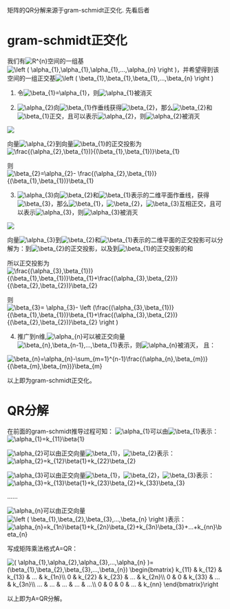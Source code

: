 矩阵的QR分解来源于gram-schmidt正交化. 先看后者

# gram-schmidt正交化
我们有<img src="https://latex.codecogs.com/gif.latex?R^{n}" title="R^{n}" />空间的一组基 <img src="https://latex.codecogs.com/gif.latex?\left&space;(&space;\alpha_{1},\alpha_{1},\alpha_{1},...,\alpha_{n}&space;\right&space;)" title="\left ( \alpha_{1},\alpha_{1},\alpha_{1},...,\alpha_{n} \right )" />，并希望得到该空间的一组正交基<img src="https://latex.codecogs.com/gif.latex?\left&space;(&space;\beta_{1},\beta_{1},\beta_{1},...,\beta_{n}&space;\right&space;)" title="\left ( \beta_{1},\beta_{1},\beta_{1},...,\beta_{n} \right )" />

1) 令<img src="https://latex.codecogs.com/gif.latex?\beta_{1}=\alpha_{1}" title="\beta_{1}=\alpha_{1}" />，则<img src="https://latex.codecogs.com/gif.latex?\alpha_{1}" title="\alpha_{1}" />被消灭

2) <img src="https://latex.codecogs.com/gif.latex?\alpha_{2}" title="\alpha_{2}" />向<img src="https://latex.codecogs.com/gif.latex?\beta_{1}" title="\beta_{1}" />作垂线获得<img src="https://latex.codecogs.com/gif.latex?\beta_{2}" title="\beta_{2}" />，那么<img src="https://latex.codecogs.com/gif.latex?\beta_{2}" title="\beta_{2}" />和<img src="https://latex.codecogs.com/gif.latex?\beta_{1}" title="\beta_{1}" />正交，且可以表示<img src="https://latex.codecogs.com/gif.latex?\alpha_{2}" title="\alpha_{2}" />，则<img src="https://latex.codecogs.com/gif.latex?\alpha_{2}" title="\alpha_{2}" />被消灭
<img src="https://img-blog.csdn.net/20150525203312381?watermark/2/text/aHR0cDovL2Jsb2cuY3Nkbi5uZXQvdTAxMDk0NTY4Mw==/font/5a6L5L2T/fontsize/400/fill/I0JBQkFCMA==/dissolve/70/gravity/Center" />

向量<img src="https://latex.codecogs.com/gif.latex?\alpha_{2}" title="\alpha_{2}" />到向量<img src="https://latex.codecogs.com/gif.latex?\beta_{1}" title="\beta_{1}" />的正交投影为<img src="https://latex.codecogs.com/gif.latex?\frac{(\alpha_{2},\beta_{1})}{(\beta_{1},\beta_{1})}\beta_{1}" title="\frac{(\alpha_{2},\beta_{1})}{(\beta_{1},\beta_{1})}\beta_{1}" />

则<img src="https://latex.codecogs.com/gif.latex?\beta_{2}=\alpha_{2}-&space;\frac{(\alpha_{2},\beta_{1})}{(\beta_{1},\beta_{1})}\beta_{1}" title="\beta_{2}=\alpha_{2}- \frac{(\alpha_{2},\beta_{1})}{(\beta_{1},\beta_{1})}\beta_{1}" />

3) <img src="https://latex.codecogs.com/gif.latex?\alpha_{3}" title="\alpha_{3}" />向<img src="https://latex.codecogs.com/gif.latex?\beta_{2}" title="\beta_{2}" />和<img src="https://latex.codecogs.com/gif.latex?\beta_{1}" title="\beta_{1}" />表示的二维平面作垂线，获得<img src="https://latex.codecogs.com/gif.latex?\beta_{3}" title="\beta_{3}" />，那么<img src="https://latex.codecogs.com/gif.latex?\beta_{1}" title="\beta_{1}" />，<img src="https://latex.codecogs.com/gif.latex?\beta_{2}" title="\beta_{2}" />，<img src="https://latex.codecogs.com/gif.latex?\beta_{3}" title="\beta_{3}" />互相正交，且可以表示<img src="https://latex.codecogs.com/gif.latex?\alpha_{3}" title="\alpha_{3}" />，则<img src="https://latex.codecogs.com/gif.latex?\alpha_{3}" title="\alpha_{3}" />被消灭

<img src="https://img-blog.csdn.net/20150525212155052?watermark/2/text/aHR0cDovL2Jsb2cuY3Nkbi5uZXQvdTAxMDk0NTY4Mw==/font/5a6L5L2T/fontsize/400/fill/I0JBQkFCMA==/dissolve/70/gravity/SouthEast"/>

向量<img src="https://latex.codecogs.com/gif.latex?\alpha_{3}" title="\alpha_{3}" />到<img src="https://latex.codecogs.com/gif.latex?\beta_{2}" title="\beta_{2}" />和<img src="https://latex.codecogs.com/gif.latex?\beta_{1}" title="\beta_{1}" />表示的二维平面的正交投影可以分解为：到<img src="https://latex.codecogs.com/gif.latex?\beta_{2}" title="\beta_{2}" />的正交投影，以及到<img src="https://latex.codecogs.com/gif.latex?\beta_{1}" title="\beta_{1}" />的正交投影的和

所以正交投影为<img src="https://latex.codecogs.com/gif.latex?\frac{(\alpha_{3},\beta_{1})}{(\beta_{1},\beta_{1})}\beta_{1}&plus;\frac{(\alpha_{3},\beta_{2})}{(\beta_{2},\beta_{2})}\beta_{2}" title="\frac{(\alpha_{3},\beta_{1})}{(\beta_{1},\beta_{1})}\beta_{1}+\frac{(\alpha_{3},\beta_{2})}{(\beta_{2},\beta_{2})}\beta_{2}" />

则<img src="https://latex.codecogs.com/gif.latex?\beta_{3}=&space;\alpha_{3}-&space;\left&space;(\frac{(\alpha_{3},\beta_{1})}{(\beta_{1},\beta_{1})}\beta_{1}&plus;\frac{(\alpha_{3},\beta_{2})}{(\beta_{2},\beta_{2})}\beta_{2}&space;\right&space;)" title="\beta_{3}= \alpha_{3}- \left (\frac{(\alpha_{3},\beta_{1})}{(\beta_{1},\beta_{1})}\beta_{1}+\frac{(\alpha_{3},\beta_{2})}{(\beta_{2},\beta_{2})}\beta_{2} \right )" />

4) 推广到n维,<img src="https://latex.codecogs.com/gif.latex?\alpha_{n}" title="\alpha_{n}" />可以被正交向量<img src="https://latex.codecogs.com/gif.latex?\beta_{n},\beta_{n-1},...,\beta_{1}" title="\beta_{n},\beta_{n-1},...,\beta_{1}" />表示，则<img src="https://latex.codecogs.com/gif.latex?\alpha_{n}" title="\alpha_{n}" />被消灭，
且：
<img src="https://latex.codecogs.com/gif.latex?\beta_{n}=\alpha_{n}-\sum_{m=1}^{n-1}\frac{(\alpha_{n},\beta_{m})}{(\beta_{m},\beta_{m})}\beta_{m}" title="\beta_{n}=\alpha_{n}-\sum_{m=1}^{n-1}\frac{(\alpha_{n},\beta_{m})}{(\beta_{m},\beta_{m})}\beta_{m}" />

以上即为gram-schmidt正交化。

# QR分解
在前面的gram-schmidt推导过程可知：
<img src="https://latex.codecogs.com/gif.latex?\alpha_{1}" title="\alpha_{1}" />可以由<img src="https://latex.codecogs.com/gif.latex?\beta_{1}" title="\beta_{1}" />表示：<img src="https://latex.codecogs.com/gif.latex?\alpha_{1}=k_{11}\beta{1}" title="\alpha_{1}=k_{11}\beta{1}" />

<img src="https://latex.codecogs.com/gif.latex?\alpha_{2}" title="\alpha_{2}" />可以由正交向量<img src="https://latex.codecogs.com/gif.latex?\beta_{1}" title="\beta_{1}" />，<img src="https://latex.codecogs.com/gif.latex?\beta_{2}" title="\beta_{2}" />表示：<img src="https://latex.codecogs.com/gif.latex?\alpha_{2}=k_{12}\beta{1}&plus;k_{22}\beta_{2}" title="\alpha_{2}=k_{12}\beta{1}+k_{22}\beta_{2}" />

<img src="https://latex.codecogs.com/gif.latex?\alpha_{3}" title="\alpha_{3}" />可以由正交向量<img src="https://latex.codecogs.com/gif.latex?\beta_{1}" title="\beta_{1}" />，<img src="https://latex.codecogs.com/gif.latex?\beta_{2}" title="\beta_{2}" />，<img src="https://latex.codecogs.com/gif.latex?\beta_{3}" title="\beta_{3}" />表示：<img src="https://latex.codecogs.com/gif.latex?\alpha_{3}=k_{13}\beta{1}&plus;k_{23}\beta_{2}&plus;k_{33}\beta_{3}" title="\alpha_{3}=k_{13}\beta{1}+k_{23}\beta_{2}+k_{33}\beta_{3}" />

......

<img src="https://latex.codecogs.com/gif.latex?\alpha_{n}" title="\alpha_{n}" />可以由正交向量<img src="https://latex.codecogs.com/gif.latex?\left&space;(&space;\beta_{1},\beta_{2},\beta_{3},...,\beta_{n}&space;\right&space;)" title="\left ( \beta_{1},\beta_{2},\beta_{3},...,\beta_{n} \right )" />表示：<img src="https://latex.codecogs.com/gif.latex?\alpha_{n}=k_{1n}\beta{1}&plus;k_{2n}\beta_{2}&plus;k_{3n}\beta_{3}&plus;...&plus;k_{nn}\beta_{n}" title="\alpha_{n}=k_{1n}\beta{1}+k_{2n}\beta_{2}+k_{3n}\beta_{3}+...+k_{nn}\beta_{n}" />

写成矩阵乘法格式A=QR：

<img src="https://latex.codecogs.com/gif.latex?(&space;\alpha_{1},\alpha_{2},\alpha_{3},...,\alpha_{n}&space;)=&space;(\beta_{1},\beta_{2},\beta_{3},...,\beta_{n})&space;\begin{bmatrix}&space;k_{11}&space;&&space;k_{12}&space;&&space;k_{13}&space;&&space;...&space;&&space;k_{1n}\\&space;0&space;&&space;k_{22}&space;&&space;k_{23}&space;&&space;...&space;&&space;k_{2n}\\&space;0&space;&&space;0&space;&&space;k_{33}&space;&&space;...&space;&&space;k_{3n}\\&space;...&space;&&space;...&space;&&space;...&space;&&space;...&space;&&space;...\\&space;0&space;&&space;0&space;&&space;0&space;&&space;...&space;&&space;k_{nn}&space;\end{bmatrix}\right" title="( \alpha_{1},\alpha_{2},\alpha_{3},...,\alpha_{n} )= (\beta_{1},\beta_{2},\beta_{3},...,\beta_{n}) \begin{bmatrix} k_{11} & k_{12} & k_{13} & ... & k_{1n}\\ 0 & k_{22} & k_{23} & ... & k_{2n}\\ 0 & 0 & k_{33} & ... & k_{3n}\\ ... & ... & ... & ... & ...\\ 0 & 0 & 0 & ... & k_{nn} \end{bmatrix}\right" />

以上即为A=QR分解。
